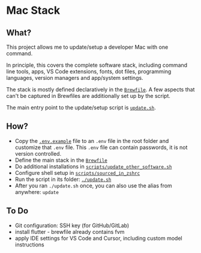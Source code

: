 # Mac Stack

## What?

This project allows me to update/setup a developer Mac with one command.

In principle, this covers the complete software stack, including command line tools, apps, VS Code extensions, fonts, dot files, programming languages, version managers and app/system settings.

The stack is mostly defined declaratively in the [`Brewfile`](Brewfile). A few aspects that can't be captured in Brewfiles are additionally set up by the script.

The main entry point to the update/setup script is [`update.sh`](update.sh).

## How?

* Copy the [`.env.example`](.env.example) file to an `.env` file in the root folder and customize that `.env` file. This `.env` file can contain passwords, it is not version controlled.
* Define the main stack in the [`Brewfile`](Brewfile)
* Do additional installations in [`scripts/update_other_software.sh`](scripts/update_other_software.sh)
* Configure shell setup in [`scripts/sourced_in_zshrc`](scripts/sourced_in_zshrc)
* Run the script in its folder: [`./update.sh`](update.sh)
* After you ran `./update.sh` once, you can also use the alias from anywhere: `update`

## To Do

* Git configuration: SSH key (for GitHub/GitLab)
* install flutter - brewfile already contains fvm
* apply IDE settings for VS Code and Cursor, including custom model instructions